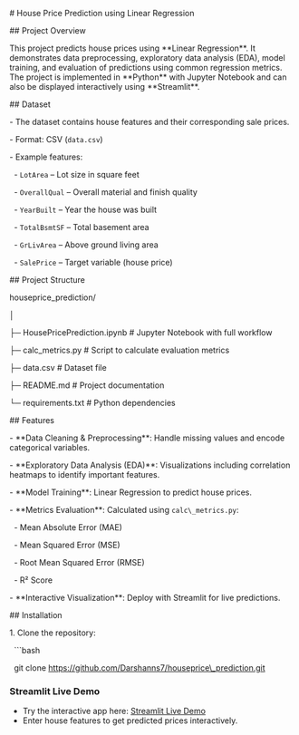 \# House Price Prediction using Linear Regression



\## Project Overview

This project predicts house prices using \*\*Linear Regression\*\*. It demonstrates data preprocessing, exploratory data analysis (EDA), model training, and evaluation of predictions using common regression metrics. The project is implemented in \*\*Python\*\* with Jupyter Notebook and can also be displayed interactively using \*\*Streamlit\*\*.



\## Dataset

\- The dataset contains house features and their corresponding sale prices.

\- Format: CSV (`data.csv`)

\- Example features:

&nbsp; - `LotArea` – Lot size in square feet

&nbsp; - `OverallQual` – Overall material and finish quality

&nbsp; - `YearBuilt` – Year the house was built

&nbsp; - `TotalBsmtSF` – Total basement area

&nbsp; - `GrLivArea` – Above ground living area

&nbsp; - `SalePrice` – Target variable (house price)



\## Project Structure

houseprice\_prediction/

│

├─ HousePricePrediction.ipynb # Jupyter Notebook with full workflow

├─ calc\_metrics.py # Script to calculate evaluation metrics

├─ data.csv # Dataset file

├─ README.md # Project documentation

└─ requirements.txt # Python dependencies



\## Features

\- \*\*Data Cleaning \& Preprocessing\*\*: Handle missing values and encode categorical variables.

\- \*\*Exploratory Data Analysis (EDA)\*\*: Visualizations including correlation heatmaps to identify important features.

\- \*\*Model Training\*\*: Linear Regression to predict house prices.

\- \*\*Metrics Evaluation\*\*: Calculated using `calc\_metrics.py`:

&nbsp; - Mean Absolute Error (MAE)

&nbsp; - Mean Squared Error (MSE)

&nbsp; - Root Mean Squared Error (RMSE)

&nbsp; - R² Score

\- \*\*Interactive Visualization\*\*: Deploy with Streamlit for live predictions.



\## Installation

1\. Clone the repository:

&nbsp;  ```bash

&nbsp;  git clone https://github.com/Darshanns7/houseprice\_prediction.git

### Streamlit Live Demo
- Try the interactive app here: [Streamlit Live Demo](https://share.streamlit.io/your-username/houseprice_prediction/main/app.py)
- Enter house features to get predicted prices interactively.


